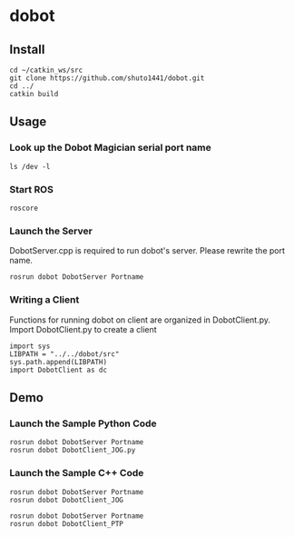 # dobot

## Install

```
cd ~/catkin_ws/src
git clone https://github.com/shuto1441/dobot.git
cd ../
catkin build
```
## Usage
### Look up the Dobot Magician serial port name

```
ls /dev -l
```
### Start ROS

```
roscore
```

### Launch the Server
DobotServer.cpp is required to run dobot's server.
Please rewrite the port name.
```
rosrun dobot DobotServer Portname
```
### Writing a Client
Functions for running dobot on client are organized in DobotClient.py.
Import DobotClient.py to create a client
```
import sys
LIBPATH = "../../dobot/src"
sys.path.append(LIBPATH)
import DobotClient as dc
```

## Demo
### Launch the Sample Python Code 
```
rosrun dobot DobotServer Portname
rosrun dobot DobotClient_JOG.py
```

### Launch the Sample C++ Code 
```
rosrun dobot DobotServer Portname
rosrun dobot DobotClient_JOG
```
```
rosrun dobot DobotServer Portname
rosrun dobot DobotClient_PTP
```

